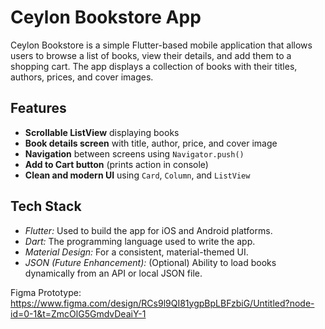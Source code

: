 # Ceylon Bookstore App  

Ceylon Bookstore is a simple Flutter-based mobile application that allows users to browse a list of books, view their details, and add them to a shopping cart. The app displays a collection of books with their titles, authors, prices, and cover images.

##  Features  
- **Scrollable ListView** displaying books  
- **Book details screen** with title, author, price, and cover image  
- **Navigation** between screens using `Navigator.push()`  
- **Add to Cart button** (prints action in console)  
- **Clean and modern UI** using `Card`, `Column`, and `ListView`  

##  Tech Stack

- *Flutter:* Used to build the app for iOS and Android platforms.
- *Dart:* The programming language used to write the app.
- *Material Design:* For a consistent, material-themed UI.
- *JSON (Future Enhancement):* (Optional) Ability to load books dynamically from an API or local JSON file.

Figma Prototype:
https://www.figma.com/design/RCs9l9QI81ygpBpLBFzbiG/Untitled?node-id=0-1&t=ZmcOlG5GmdvDeaiY-1


